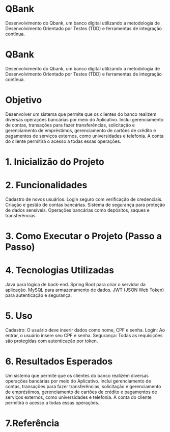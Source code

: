# QBank
Desenvolvimento do Qbank, um banco digital utilizando a metodologia de Desenvolvimento Orientado por Testes (TDD) e ferramentas de integração contínua.
# QBank
Desenvolvimento do Qbank, um banco digital utilizando a metodologia de Desenvolvimento Orientado por Testes (TDD) e  ferramentas de integração contínua. 

# Objetivo 
Desenvolver um sistema que permite que os clientes do banco realizem diversas operações bancárias por meio do Aplicativo. Inclui gerenciamento de contas, transações para fazer transferências, solicitação e gerenciamento de empréstimos, gerenciamento de cartões de crédito e pagamentos de serviços externos, como universidades e telefonia. A conta do cliente permitirá o acesso a todas essas operações.


# 1. Inicializão do Projeto



# 2. Funcionalidades

Cadastro de novos usuários.
Login seguro com verificação de credenciais.
Criação e gestão de contas bancárias.
Sistema de segurança para proteção de dados sensíveis.
Operações bancárias como depósitos, saques e transferências.


# 3. Como Executar o Projeto (Passo a Passo)

# 4. Tecnologias Utilizadas
Java para lógica de back-end.
Spring Boot para criar o servidor da aplicação.
MySQL para armazenamento de dados.
JWT (JSON Web Token) para autenticação e segurança.

# 5. Uso
Cadastro: O usuário deve inserir dados como nome, CPF e senha.
Login: Ao entrar, o usuário insere seu CPF e senha.
Segurança: Todas as requisições são protegidas com autenticação por token.

# 6. Resultados Esperados
Um sistema que permite que os clientes do banco realizem diversas operações bancárias por meio do Aplicativo. Inclui gerenciamento de contas, transações para fazer transferências, solicitação e gerenciamento de empréstimos, gerenciamento de cartões de crédito e pagamentos de serviços externos, como universidades e telefonia. A conta do cliente permitirá o acesso a todas essas operações.

# 7.Referência 
